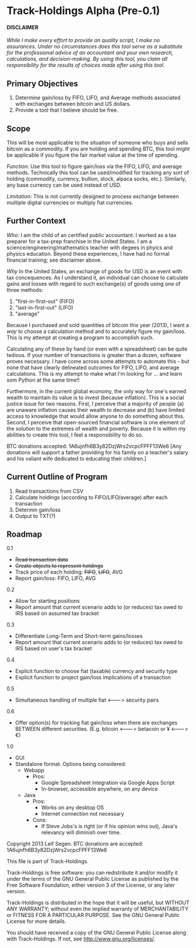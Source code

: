 Track-Holdings Alpha (Pre-0.1)
==============================

#### DISCLAIMER
_While I make every effort to provide an quality script, I make no assurances. Under *no circumstances* does this tool serve as a substitute for the professional advice of an accountant and your own research, calculations, and decision-making. By using this tool, you claim all responsibility for the results of choices made after using this tool._

Primary Objectives
------------------
1. Determine gain/loss by FIFO, LIFO, and Average methods associated with exchanges between bitcoin and US dollars.
2. Provide a tool that I believe should be free.

Scope
-----
This will be most applicable to the situation of someone who buys and sells bitcoin as a commodity. If you are holding and spending BTC, this tool _might_ be applicable if you figure the fair market value at the time of spending.

*Function*: Use this tool to figure gain/loss via the FIFO, LIFO, and average methods. Technically this tool can be used/modified for tracking any sort of holding (commodity, currency, bullion, stock, alpaca socks, etc.). Similarly, any base currency can be used instead of USD.

*Limitation*: This is not currently designed to process exchange between multiple digital currencies or multiply fiat currencies.

Further Context
---------------
*Who:*
I am the child of an certified public accountant. I worked as a tax preparer for a tax-prep franchise in the United States. I am a science/engineering/mathematics teacher with degees in phyics and physics education. Beyond these experiences, I have had no formal financial training; see disclaimer above.

*Why*
In the United States, an exchange of goods for USD is an event with tax concequences. As I understand it, an individual can choose to calculate gains and losses with regard to such exchange(s) of goods using one of three methods:

1. "first-in-first-out" (FIFO)
2. "last-in-first-out" (LIFO)
3. "average"

Because I purchased and sold quantities of bitcoin this year (2013), I want a _way_ to choose a calculation method and to accurately figure my gain/loss. This is my attempt at creating a program to accomplish such.

Calculating any of these by hand (or even with a spreadsheet) can be quite tedious. If your number of transactions is greater than a dozen, software proves necessary. I have come across some attempts to automate this - but none that have clearly delineated outcomes for FIFO, LIFO, and average calculations. This is my attempt to make what I'm looking for ... and learn som Python at the same time!!

Furthermore, in the current global economy, the only way for one's earned wealth to maintain its value is to invest (because inflation). This is a social justice issue for two reasons. First, I perceive that a majority of people (a) are unaware inflation causes their wealth to decrease and (b) have limited access to knowledge that would allow anyone to do something about this. Second, I perceive that open-sourced financial software is one element of the solution to the extremes of wealth and poverty. Because it is within my abilities to create this tool, I feel a responsibility to do so.

BTC donations accepted: 1A6ujnfh6B3y82DzjWrs2vcpcFPFF13We6 [Any donations will support a father providing for his family on a teacher's salary and his valiant wife dedicated to educating their children.]

Current Outline of Program
--------------------------
1. Read transactions from CSV
2. Calculate holdings (according to FIFO/LIFO/average) after each transaction
3. Determin gain/loss
4. Output to TXT(?)

Roadmap
-------
0.1
* ~~Read transaction data~~
* ~~Create objects to represent holdings~~
* Track price of each holding: ~~FIFO~~, ~~LIFO~~, AVG
* Report gain/loss: FIFO, LIFO, AVG

0.2
* Allow for starting positions
* Report amount that current scenario adds to (or reduces) tax owed to IRS based on assumed tax bracket

0.3
* Differentiate Long-Term and Short-term gains/losses
* Report amount that current scenario adds to (or reduces) tax owed to IRS based on user's tax bracket

0.4
* Explicit function to choose fiat (taxable) currency and security type
* Explicit function to project gain/loss implications of a transaction

0.5
* Simultaneous handling of multiple fiat <---> security pairs

0.6
* Offer option(s) for tracking fiat gain/loss when there are exchanges BETWEEN different securities. (E.g. bitcoin <---> betacoin or ¥ <---> €)

1.0
<ul>
  <li>GUI</li>
  <li>Standalone format. Options being considered:
    <ul>
      <li>Webapp
        <ul>
          <li>Pros:
            <ul>
              <li>Google Spreadsheet integration via Google Apps Script</li>
              <li>In-browser, accessible anywhere, on any device</li>
            </ul>
          </li>
        </ul>
      </li>
      <li>Java
        <ul>
          <li>Pros:
            <ul>
              <li>Works on any desktop OS</li>
              <li>Internet connection not necessary</li>
            </ul>
          </li>
          <li>Cons:
            <ul>
              <li>If Steve Jobs's is right (or if his opinion wins out), Java's relevancy will diminish over time.</li>
            </ul>
          </li>
        </ul>
      </li>
    </ul>
  </li>
</ul>



Copyright 2013 Leif Segen. BTC donations are accepted: 1A6ujnfh6B3y82DzjWrs2vcpcFPFF13We6

This file is part of Track-Holdings.

Track-Holdings is free software: you can redistribute it and/or modify it under the terms of the GNU General Public License as published by the Free Software Foundation, either version 3 of the License, or any later version.

Track-Holdings is distributed in the hope that it will be useful, but WITHOUT ANY WARRANTY; without even the implied warranty of MERCHANTABILITY or FITNESS FOR A PARTICULAR PURPOSE.  See the GNU General Public License for more details.

You should have received a copy of the GNU General Public License along with Track-Holdings.  If not, see <http://www.gnu.org/licenses/>.
